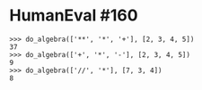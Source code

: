 # HumanEval #160

```
>>> do_algebra(['**', '*', '+'], [2, 3, 4, 5])
37
>>> do_algebra(['+', '*', '-'], [2, 3, 4, 5])
9
>>> do_algebra(['//', '*'], [7, 3, 4])
8



```

